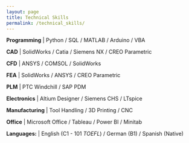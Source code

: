 ```yaml
---
layout: page
title: Technical Skills
permalink: /technical_skills/
---
```


**Programming** | Python / SQL / MATLAB / Arduino / VBA

**CAD** | SolidWorks / Catia / Siemens NX / CREO Parametric

**CFD** | ANSYS / COMSOL / SolidWorks

**FEA** | SolidWorks / ANSYS / CREO Parametric

**PLM** | PTC Windchill / SAP PDM

**Electronics** | Altium Designer / Siemens CHS / LTspice

**Manufacturing** | Tool Handling / 3D Printing / CNC  

**Office** | Microsoft Office / Tableau / Power BI / Minitab

**Languages:** | English (C1 - 101 _TOEFL_) / German (B1) / Spanish (Native)
